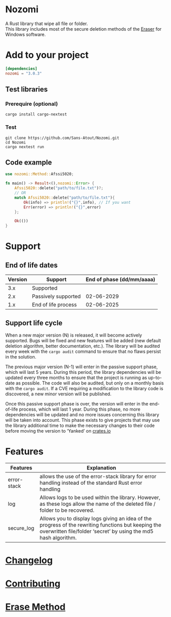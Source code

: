 # Nozomi

A Rust library that wipe all file or folder. \
This library includes most of the secure deletion methods of the [Eraser](https://eraser.heidi.ie) for Windows software.

# Add to your project
```toml
[dependencies]
nozomi = "3.0.3"
```

## Test libraries
### Prerequire (optional)
```shell
cargo install cargo-nextest
```

### Test
```shell
git clone https://github.com/Sans-Atout/Nozomi.git
cd Nozomi
cargo nextest run
```

## Code example
```rust
use nozomi::Method::Afssi5020;

fn main() -> Result<(),nozomi::Error> {
    Afssi5020::delete("path/to/file.txt")?;
    // OR
    match Afssi5020::delete("path/to/file.txt"){
        Ok(info) => println!("{}",info), // If you want
        Err(error) => println!("{}",error)
    };

    Ok(())
}
```

# Support
## End of life dates 
| Version | Support | End of phase (dd/mm/aaaa) |
|--|--|--|
|3.x|Supported|  |
|2.x|Passively supported|02-06-2029|
|1.x|End of life process|02-06-2025|

## Support life cycle
When a new major version (N) is released, it will become actively supported. Bugs will be fixed and new features will be added (new default deletion algorithm, better documentation, etc.).
The library will be audited every week with the `cargo audit` command to ensure that no flaws persist in the solution.

The previous major version (N-1) will enter in the passive support phase, which will last 5 years. 
During this period, the library dependencies will be updated every three months to ensure that the project is running as up-to-date as possible. The code will also be audited, but only on a monthly basis with the `cargo audit`. If a CVE requiring a modification to the library code is discovered, a new minor version will be published. 

Once this passive support phase is over, the version will enter in the end-of-life process, which will last 1 year. During this phase, no more dependencies will be updated and no more issues concerning this library will be taken into account. This phase exists to give projects that may use the library additional time to make the necessary changes to their code before moving the version to ‘Yanked’ on [crates.io](https://crates.io/crates/nozomi/versions)

# Features
| Features |Explanation   |
|--|--|
| error-stack | allows the use of the error-stack library for error handling instead of the standard Rust error handling |
| log | Allows logs to be used within the library. However, as these logs allow the name of the deleted file / folder to be recovered. |
| secure_log | Allows you to display logs giving an idea of the progress of the rewriting functions but keeping the overwritten file/folder ‘secret’ by using the md5 hash algorithm. |

# [Changelog](CHANGELOG.md)
# [Contributing](CONTRIBUTING.md)

# [Erase Method](ERASE_METHOD.md)
